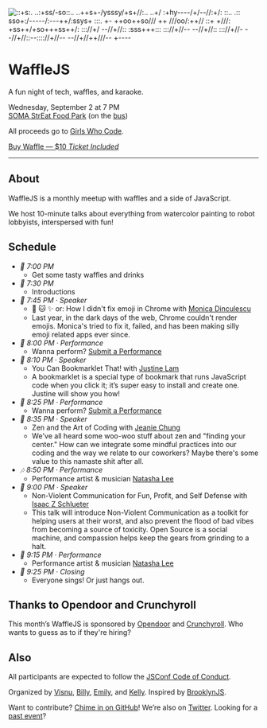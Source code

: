 ![
                 ::+s:.
             ..:+ss/-so::..
         ..++s+-/ysssy/+s+//:..
     ..+/ :+hy----/+/--//:+/:  ::..
  .::  sso+:/-----/:---++/:ssys+  :::.
 +-   ++oo++so/// ++ ///oo/:++//    ::+
 +///:    +ss++/+so+++ss++/:    ::://+/
 --//+//::    :sss+++:::    ::://+//--
     --//+//::           ::://+//-
         --//+//::--:::://+//--
             --//+//++///--
                 +----
](/images/waffle.png)

WaffleJS
========

A fun night of tech, waffles, and karaoke.

Wednesday, September 2 at 7 PM  
[SOMA StrEat Food Park][2] (on the [bus][9])

All proceeds go to [Girls Who Code][7].

[Buy Waffle — $10 *Ticket Included*][1]

* * *

About
-----

WaffleJS is a monthly meetup with waffles and a side of JavaScript.

We host 10-minute talks about everything from watercolor painting to
robot lobbyists, interspersed with fun!

Schedule
--------

* _🍪_ _7:00 PM_
  * Get some tasty waffles and drinks
* _👋_ _7:30 PM_
  * Introductions
* _🌈_ _7:45 PM · Speaker_
  * 🎉 🐱 ✨ or: How I didn't fix emoji in Chrome with [Monica Dinculescu][@notwaldorf]
  * Last year, in the dark days of the web, Chrome couldn't render emojis. Monica's tried to fix it, failed, and has been making silly emoji related apps ever since.
* _🎤_ _8:00 PM · Performance_
  * Wanna perform? [Submit a Performance][12]
* _🔖_ _8:10 PM · Speaker_
  * You Can Bookmarklet That! with [Justine Lam][@justine_lam]
  * A bookmarklet is a special type of bookmark that runs JavaScript code when you click it; it’s super easy to install and create one. Justine will show you how!
* _🎵_ _8:25 PM · Performance_
  * Wanna perform? [Submit a Performance][12]
* _🙏_ _8:35 PM · Speaker_
  * Zen and the Art of Coding with [Jeanie Chung][@jeanieshark]
  * We've all heard some woo-woo stuff about zen and "finding your center." How can we integrate some mindful practices into our coding and the way we relate to our coworkers? Maybe there's some value to this namaste shit after all.
* _🎶_ _8:50 PM · Performance_
  * Performance artist & musician [Natasha Lee][@teh_natasha]
* _💖_ _9:00 PM · Speaker_
  * Non-Violent Communication for Fun, Profit, and Self Defense with [Isaac Z Schlueter][@izs]
  * This talk will introduce Non-Violent Communication as a toolkit for helping users at their worst, and also prevent the flood of bad vibes from becoming a source of toxicity. Open Source is a social machine, and compassion helps keep the gears from grinding to a halt.
* _🎹_ _9:15 PM · Performance_
  * Performance artist & musician [Natasha Lee][@teh_natasha]
* _🎉_ _9:25 PM · Closing_
  * Everyone sings! Or just hangs out.

Thanks to Opendoor and Crunchyroll
----
This month’s WaffleJS is sponsored by [Opendoor](https://www.opendoor.com/jobs)
and [Crunchyroll](http://www.crunchyroll.com/jobs). Who wants to guess as to if they're hiring?

Also
----

All participants are expected to follow the [JSConf Code of Conduct][3].

Organized by [Visnu][@visnup], [Billy][@billyroh],
[Emily][@nexxylove], and [Kelly][@kng]. Inspired by [BrooklynJS][8].

Want to contribute? [Chime in on GitHub][4]! We’re also on
[Twitter][@wafflejs]. Looking for a [past event][10]?

[1]: https://ti.to/wafflejs/september
[2]: https://goo.gl/maps/0gkOe
[3]: http://jsconf.com/codeofconduct.html
[4]: https://github.com/wafflejs/wafflejs.github.io/issues
[7]: http://girlswhocode.com/
[8]: http://brooklynjs.com
[9]: http://cl.ly/image/073j3p030v2f/bus.png
[10]: https://wafflejs.com/past/2015-august
[11]: https://github.com/wafflejs/wafflejs.github.io/issues/34
[12]: https://github.com/wafflejs/wafflejs.github.io/issues/45

[@notwaldorf]: https://twitter.com/notwaldorf
[@justine_lam]: https://twitter.com/justine_lam
[@teh_natasha]: https://twitter.com/teh_natasha
[@jeanieshark]: https://twitter.com/jeanieshark
[@izs]: https://twitter.com/izs

[@visnup]: https://twitter.com/visnup
[@billyroh]: https://twitter.com/billyroh
[@nexxylove]: https://twitter.com/nexxylove
[@kng]: https://twitter.com/kng
[@wafflejs]: https://twitter.com/wafflejs
